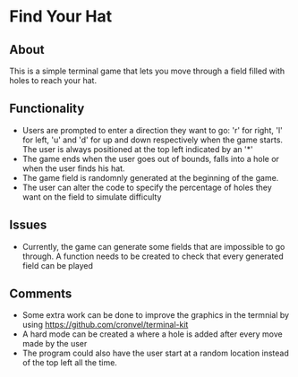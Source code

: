 # Find Your Hat
## About
This is a simple terminal game that lets you move through a field filled with holes to reach your hat.

## Functionality
- Users are prompted to enter a direction they want to go: 'r' for right, 'l' for left, 'u' and 'd' for up and down respectively when the game starts. The user is always positioned at the top left indicated by an '*'
- The game ends when the user goes out of bounds, falls into a hole or when the user finds his hat.
- The game field is randomnly generated at the beginning of the game.
- The user can alter the code to specify the percentage of holes they want on the field to simulate difficulty

## Issues
- Currently, the game can generate some fields that are impossible to go through. A function needs to be created to check that every generated field can be played

## Comments
- Some extra work can be done to improve the graphics in the termnial by using https://github.com/cronvel/terminal-kit 
- A hard mode can be created a where a hole is added after every move made by the user
- The program could also have the user start at a random location instead of the top left all the time.
